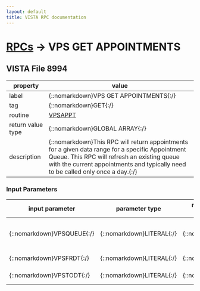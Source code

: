 ```yaml
---
layout: default
title: VISTA RPC documentation
---
```




# [RPCs](TableOfContent.md) &#8594; VPS GET APPOINTMENTS 


 ## VISTA File 8994 


 property | value 
--- | --- 
 label | {::nomarkdown}VPS GET APPOINTMENTS{:/}
 tag | {::nomarkdown}GET{:/}
 routine | [VPSAPPT](http://code.osehra.org/dox/Routine_VPSAPPT_source.html)
 return value type | {::nomarkdown}GLOBAL ARRAY{:/}
 description | {::nomarkdown}This RPC will return appointments for a given data range for a specific Appointment Queue. This RPC will refresh an existing queue with the current appointments and typically need to be called only once a day.{:/}

### Input Parameters

| input parameter | parameter type | maximum data length | required | description | 
| --- | --- | --- | --- | --- | 
| {::nomarkdown}VPSQUEUE{:/} | {::nomarkdown}LITERAL{:/} | {::nomarkdown}3{:/} | {::nomarkdown}true{:/} | {::nomarkdown}Unique Queue ID representing Vecna Appointment Queue.{:/} | 
| {::nomarkdown}VPSFRDT{:/} | {::nomarkdown}LITERAL{:/} | {::nomarkdown}14{:/} | {::nomarkdown}true{:/} | {::nomarkdown}Appointment From Date{:/} | 
| {::nomarkdown}VPSTODT{:/} | {::nomarkdown}LITERAL{:/} | {::nomarkdown}14{:/} | {::nomarkdown}true{:/} | {::nomarkdown}Appointment Through Date{:/} | {::nomarkdown} <br/><br/><p style="font-size: 11px">Generated on January 14th 2017, 7:36:25 am</p>{:/}